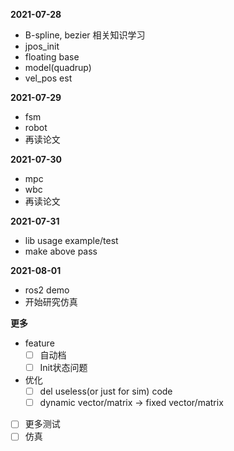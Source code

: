 **2021-07-28**

- B-spline, bezier 相关知识学习
- jpos_init
- floating base
- model(quadrup)
- vel_pos est

**2021-07-29**

- fsm
- robot
- 再读论文

**2021-07-30**

- mpc
- wbc
- 再读论文

**2021-07-31**

- lib usage example/test
- make above pass

**2021-08-01**

- ros2 demo
- 开始研究仿真

**更多**

- feature
  - [ ] 自动档
  - [ ] Init状态问题
- 优化
  - [ ] del useless(or just for sim) code
  - [ ] dynamic vector/matrix -> fixed vector/matrix
- [ ] 更多测试
- [ ] 仿真
